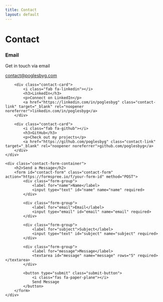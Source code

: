 ```yaml
---
title: Contact
layout: default
---
```


# Contact

<div class="contact-container">
    <div class="contact-info">
        <div class="contact-card">
            <i class="fas fa-envelope"></i>
            <h3>Email</h3>
            <p>Get in touch via email</p>
            <a href="mailto:contact@poglesbyg.com" class="contact-link">contact@poglesbyg.com</a>
        </div>

        <div class="contact-card">
            <i class="fab fa-linkedin"></i>
            <h3>LinkedIn</h3>
            <p>Connect on LinkedIn</p>
            <a href="https://linkedin.com/in/poglesbyg" class="contact-link" target="_blank" rel="noopener noreferrer">linkedin.com/in/poglesbyg</a>
        </div>

        <div class="contact-card">
            <i class="fab fa-github"></i>
            <h3>GitHub</h3>
            <p>Check out my projects</p>
            <a href="https://github.com/poglesbyg" class="contact-link" target="_blank" rel="noopener noreferrer">github.com/poglesbyg</a>
        </div>
    </div>

    <div class="contact-form-container">
        <h2>Send a Message</h2>
        <form id="contact-form" class="contact-form" action="https://formspree.io/f/your-form-id" method="POST">
            <div class="form-group">
                <label for="name">Name</label>
                <input type="text" id="name" name="name" required>
            </div>

            <div class="form-group">
                <label for="email">Email</label>
                <input type="email" id="email" name="email" required>
            </div>

            <div class="form-group">
                <label for="subject">Subject</label>
                <input type="text" id="subject" name="subject" required>
            </div>

            <div class="form-group">
                <label for="message">Message</label>
                <textarea id="message" name="message" rows="5" required></textarea>
            </div>

            <button type="submit" class="submit-button">
                <i class="fas fa-paper-plane"></i>
                Send Message
            </button>
        </form>
    </div>
</div>

<script>
document.getElementById('contact-form').addEventListener('submit', function(e) {
    e.preventDefault();
    
    const formData = new FormData(this);
    const submitButton = this.querySelector('button[type="submit"]');
    const originalText = submitButton.innerHTML;
    
    submitButton.disabled = true;
    submitButton.innerHTML = '<i class="fas fa-spinner fa-spin"></i> Sending...';
    
    fetch(this.action, {
        method: 'POST',
        body: formData,
        headers: {
            'Accept': 'application/json'
        }
    })
    .then(response => {
        if (response.ok) {
            showNotification('Message sent successfully!', 'success');
            this.reset();
        } else {
            throw new Error('Network response was not ok');
        }
    })
    .catch(error => {
        showNotification('Failed to send message. Please try again.', 'error');
    })
    .finally(() => {
        submitButton.disabled = false;
        submitButton.innerHTML = originalText;
    });
});

function showNotification(message, type) {
    const notification = document.createElement('div');
    notification.className = `notification ${type}`;
    notification.innerHTML = `
        <i class="fas ${type === 'success' ? 'fa-check-circle' : 'fa-exclamation-circle'}"></i>
        ${message}
    `;
    
    document.body.appendChild(notification);
    
    setTimeout(() => {
        notification.classList.add('show');
    }, 100);
    
    setTimeout(() => {
        notification.classList.remove('show');
        setTimeout(() => {
            notification.remove();
        }, 300);
    }, 5000);
}
</script> 
